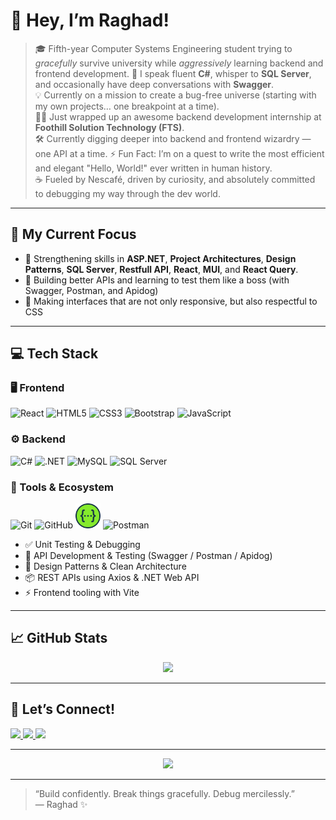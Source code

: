 # 👋 Hey, I’m Raghad!

> 🎓 Fifth-year Computer Systems Engineering student trying to *gracefully* survive university while *aggressively* learning backend and frontend development.
> 🧠 I speak fluent **C#**, whisper to **SQL Server**, and occasionally have deep conversations with **Swagger**.  
> 💡 Currently on a mission to create a bug-free universe (starting with my own projects… one breakpoint at a time).  
> 🧑‍💻 Just wrapped up an awesome backend development internship at **Foothill Solution Technology (FTS)**.  
> 🛠️ Currently digging deeper into backend and frontend wizardry — one API at a time.
> ⚡ Fun Fact: I’m on a quest to write the most efficient and elegant "Hello, World!" ever written in human history.  
> ☕ Fueled by Nescafé, driven by curiosity, and absolutely committed to debugging my way through the dev world.

---

## 🔧 My Current Focus
- 🏁 Strengthening skills in **ASP.NET**, **Project Architectures**, **Design Patterns**, **SQL Server**, **Restfull API**, **React**, **MUI**, and **React Query**.
- 🔬 Building better APIs and learning to test them like a boss (with Swagger, Postman, and Apidog)
- 💅 Making interfaces that are not only responsive, but also respectful to CSS

---

## 💻 Tech Stack

### 🖥️ Frontend
<p align="left">
  <img src="https://cdn.jsdelivr.net/gh/devicons/devicon/icons/react/react-original.svg" height="40" alt="React" />
  <img src="https://cdn.jsdelivr.net/gh/devicons/devicon/icons/html5/html5-original.svg" height="40" alt="HTML5" />
  <img src="https://cdn.jsdelivr.net/gh/devicons/devicon/icons/css3/css3-original.svg" height="40" alt="CSS3" />
  <img src="https://cdn.jsdelivr.net/gh/devicons/devicon/icons/bootstrap/bootstrap-plain.svg" height="40" alt="Bootstrap" />
  <img src="https://cdn.jsdelivr.net/gh/devicons/devicon/icons/javascript/javascript-original.svg" height="40" alt="JavaScript" />
</p>

### ⚙️ Backend
<p align="left">
  <img src="https://cdn.jsdelivr.net/gh/devicons/devicon/icons/csharp/csharp-original.svg" height="40" alt="C#" />
  <img src="https://cdn.jsdelivr.net/gh/devicons/devicon/icons/dot-net/dot-net-original.svg" height="40" alt=".NET" />
  <img src="https://cdn.jsdelivr.net/gh/devicons/devicon/icons/mysql/mysql-original.svg" height="40" alt="MySQL" />
  <img src="https://img.icons8.com/color/48/000000/microsoft-sql-server.png" height="40" alt="SQL Server" />
</p>

### 🧰 Tools & Ecosystem
<p align="left">
  <img src="https://cdn.jsdelivr.net/gh/devicons/devicon/icons/git/git-original.svg" height="40" alt="Git" />
  <img src="https://cdn.jsdelivr.net/gh/devicons/devicon/icons/github/github-original.svg" height="40" alt="GitHub" />
  <img src="https://raw.githubusercontent.com/devicons/devicon/master/icons/swagger/swagger-original.svg" height="40" alt="Swagger" />
  <img src="https://www.vectorlogo.zone/logos/getpostman/getpostman-icon.svg" height="40" alt="Postman" />

</p>

- ✅ Unit Testing & Debugging  
- 🧱 API Development & Testing (Swagger / Postman / Apidog)  
- 🧠 Design Patterns & Clean Architecture  
- 📦 REST APIs using Axios & .NET Web API  
- ⚡ Frontend tooling with Vite  

---

## 📈 GitHub Stats

<div align="center">
  <img src="https://github-readme-stats.vercel.app/api?username=RaghadHanon&show_icons=true&count_private=true&hide_border=true" />
</div>

---

## 🤝 Let’s Connect!

<p align="left">
  <a href="mailto:raghadhanoon2015@gmail.com">
    <img src="https://img.shields.io/badge/email-%23D14836.svg?&style=for-the-badge&logo=gmail&logoColor=white" />
  </a>
  <a href="https://github.com/RaghadHanon" target="_blank">
    <img src="https://img.shields.io/badge/github-%2324292e.svg?&style=for-the-badge&logo=github&logoColor=white" />
  </a>
  <a href="https://linkedin.com/in/raghad-hanon" target="_blank">
    <img src="https://img.shields.io/badge/linkedin-%231E77B5.svg?&style=for-the-badge&logo=linkedin&logoColor=white" />
  </a>
</p>

---

<div align="center">
  <img src="https://komarev.com/ghpvc/?username=RaghadHanon&&style=flat-square" />
</div>

---

> “Build confidently. Break things gracefully. Debug mercilessly.”  
> — Raghad ✨

